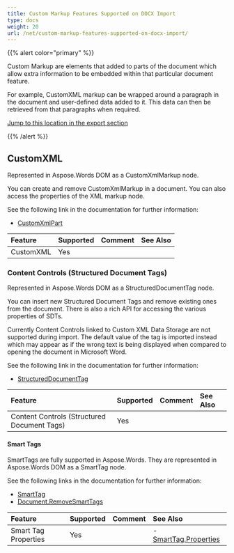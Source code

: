 ```yaml
---
title: Custom Markup Features Supported on DOCX Import
type: docs
weight: 20
url: /net/custom-markup-features-supported-on-docx-import/
---
```


{{% alert color="primary" %}} 

Custom Markup are elements that added to parts of the document which allow extra information to be embedded within that particular document feature.

For example, CustomXML markup can be wrapped around a paragraph in the document and user-defined data added to it. This data can then be retrieved from that paragraphs when required.

[Jump to this location in the export section](/words/net/custom-markup-features-supported-on-docx-export/)

{{% /alert %}} 

## CustomXML

Represented in Aspose.Words DOM as a CustomXmlMarkup node.

You can create and remove CustomXmlMarkup in a document. You can also access the properties of the XML markup node.

See the following link in the documentation for further information:

- [CustomXmlPart](https://apireference.aspose.com/words/net/aspose.words.markup/customxmlpart)

|**Feature**|**Supported**|**Comment**|**See Also**|
| :- | :- | :- | :- |
|CustomXML |Yes | | |

### Content Controls (Structured Document Tags)

Represented in Aspose.Words DOM as a StructuredDocumentTag node.

You can insert new Structured Document Tags and remove existing ones from the document. There is also a rich API for accessing the various properties of SDTs.

Currently Content Controls linked to Custom XML Data Storage are not supported during import. The default value of the tag is imported instead which may appear as if the wrong text is being displayed when compared to opening the document in Microsoft Word.

See the following link in the documentation for further information:

- [StructuredDocumentTag](https://apireference.aspose.com/words/net/aspose.words.markup/structureddocumenttag)

|**Feature**|**Supported**|**Comment**|**See Also**|
| :- | :- | :- | :- |
|Content Controls (Structured Document Tags) |Yes | | |

#### Smart Tags

SmartTags are fully supported in Aspose.Words. They are represented in Aspose.Words DOM as a SmartTag node.

See the following links in the documentation for further information:

- [SmartTag](https://apireference.aspose.com/words/net/aspose.words.markup/smarttag)
- [Document.RemoveSmartTags](https://apireference.aspose.com/words/net/aspose.words/compositenode/methods/removesmarttags)

|**Feature**|**Supported**|**Comment**|**See Also**|
| :- | :- | :- | :- |
|Smart Tag Properties |Yes | |- [SmartTag.Properties](https://apireference.aspose.com/words/net/aspose.words.markup/smarttag/properties)|

